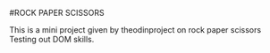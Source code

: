 #ROCK PAPER SCISSORS

This is a mini project given by theodinproject on rock paper scissors \
Testing out DOM skills.